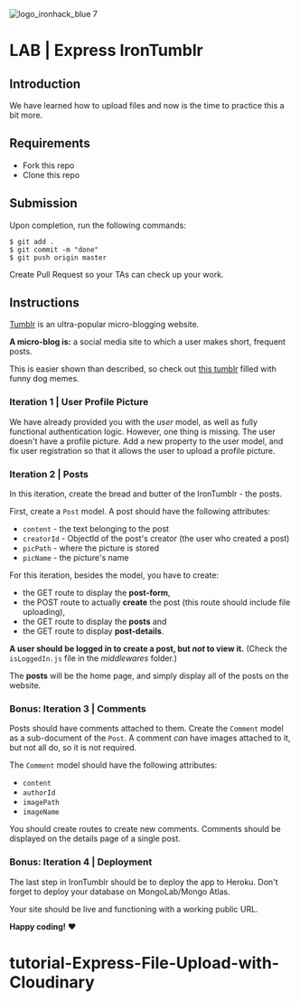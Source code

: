 ![logo_ironhack_blue 7](https://user-images.githubusercontent.com/23629340/40541063-a07a0a8a-601a-11e8-91b5-2f13e4e6b441.png)

# LAB | Express IronTumblr

## Introduction

We have learned how to upload files and now is the time to practice this a bit more.

## Requirements

- Fork this repo
- Clone this repo

## Submission

Upon completion, run the following commands:

```
$ git add .
$ git commit -m "done"
$ git push origin master
```

Create Pull Request so your TAs can check up your work.

## Instructions

[Tumblr](tumblr.com) is an ultra-popular micro-blogging website.

**A micro-blog is:** a social media site to which a user makes short, frequent posts.

This is easier shown than described, so check out [this tumblr](http://bestdogmemes.tumblr.com/) filled with funny dog memes.

### Iteration 1 | User Profile Picture

We have already provided you with the _user_ model, as well as fully functional authentication logic. However, one thing is missing. The user doesn't have a profile picture. Add a new property to the user model, and fix user registration so that it allows the user to upload a profile picture.

### Iteration 2 | Posts

In this iteration, create the bread and butter of the IronTumblr - the posts.

First, create a `Post` model. A post should have the following attributes:

- `content` - the text belonging to the post
- `creatorId` - ObjectId of the post's creator (the user who created a post)
- `picPath` - where the picture is stored
- `picName` - the picture's name

For this iteration, besides the model, you have to create:

- the GET route to display the **post-form**,
- the POST route to actually **create** the post (this route should include file uploading),
- the GET route to display the **posts** and
- the GET route to display **post-details**.

**A user should be logged in to create a post, but _not_ to view it.** (Check the `isLoggedIn.js` file in the _middlewares_ folder.)

The **posts** will be the home page, and simply display all of the posts on the website.

### Bonus: Iteration 3 | Comments

Posts should have comments attached to them. Create the `Comment` model as a sub-document of the `Post`.
A comment _can_ have images attached to it, but not all do, so it is not required.

The `Comment` model should have the following attributes:

- `content`
- `authorId`
- `imagePath`
- `imageName`

You should create routes to create new comments. Comments should be displayed on the details page of a single post.

### Bonus: Iteration 4 | Deployment

The last step in IronTumblr should be to deploy the app to Heroku. Don't forget to deploy your database on MongoLab/Mongo Atlas.

Your site should be live and functioning with a working public URL.

**Happy coding!** :heart:
# tutorial-Express-File-Upload-with-Cloudinary
